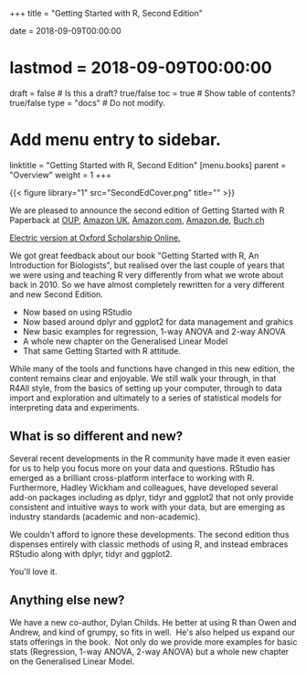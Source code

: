 +++
title = "Getting Started with R, Second Edition"

date = 2018-09-09T00:00:00
# lastmod = 2018-09-09T00:00:00

draft = false  # Is this a draft? true/false
toc = true  # Show table of contents? true/false
type = "docs"  # Do not modify.

# Add menu entry to sidebar.
linktitle = "Getting Started with R, Second Edition"
[menu.books]
  parent = "Overview"
  weight = 1
+++


{{< figure library="1" src="SecondEdCover.png" title="" >}} 

We are pleased to announce the second edition of Getting Started with R
Paperback at [OUP](https://global.oup.com/academic/product/getting-started-with-r-9780198787846?cc=ch&lang=en&), [Amazon UK](https://www.amazon.co.uk/Getting-Started-R-Introduction-Biologists/dp/0198787847), [Amazon.com](https://www.amazon.com/Getting-Started-R-Introduction-Biologists/dp/0198787847), [Amazon.de](https://www.amazon.de/Getting-Started-R-Andrew-Beckerman/dp/0198787847), [Buch.ch](https://www.orellfuessli.ch/shop/home/suchartikel/ID46438190.html)

[Electric version at Oxford Scholarship Online.](http://www.oxfordscholarship.com/view/10.1093/acprof:oso/9780198787839.001.0001/acprof-9780198787839)

We got great feedback about our book "Getting Started with R, An Introduction for Biologists", but realised over the last couple of years that we were using and teaching R very differently from what we wrote about back in 2010. So we have almost completely rewritten for a very different and new Second Edition.

* Now based on using RStudio
* Now based around dplyr and ggplot2 for data management and grahics
* New basic examples for regression, 1-way ANOVA and 2-way ANOVA
* A whole new chapter on the Generalised Linear Model
* That same Getting Started with R attitude.

While many of the tools and functions have changed in this new edition, the content remains clear and enjoyable. We still walk your through, in that R4All style, from the basics of setting up your computer, through to data import and exploration and ultimately to a series of statistical models for interpreting data and experiments.

## What is so different and new?

Several recent developments in the R community have made it even easier for us to help you focus more on your data and questions. RStudio has emerged as a brilliant cross-platform interface to working with R. Furthermore, Hadley Wickham and colleagues, have developed several add-on packages including as dplyr, tidyr and ggplot2 that not only provide consistent and intuitive ways to work with your data, but are emerging as industry standards (academic and non-academic).

We couldn't afford to ignore these developments. The second edition thus dispenses entirely with classic methods of using R, and instead embraces RStudio along with dplyr, tidyr and ggplot2.

You'll love it.

## Anything else new?

We have a new co-author, Dylan Childs. He better at using R than Owen and Andrew, and kind of grumpy, so fits in well.  He's also helped us expand our stats offerings in the book.  Not only do we provide more examples for basic stats (Regression, 1-way ANOVA, 2-way ANOVA) but a whole new chapter on the Generalised Linear Model.
